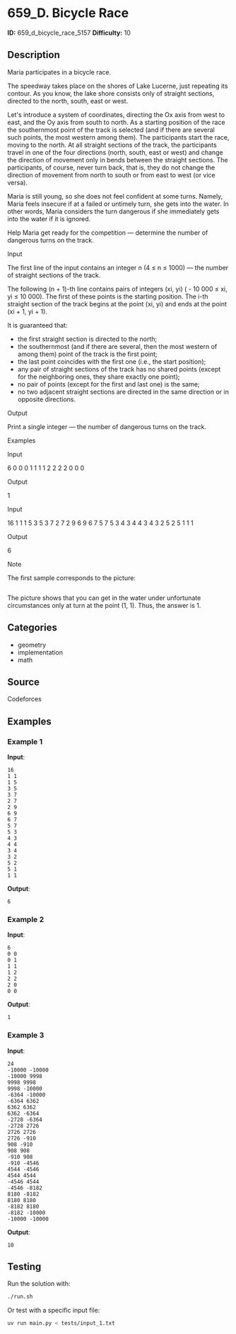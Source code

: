 # 659_D. Bicycle Race

**ID:** 659_d_bicycle_race_5157
**Difficulty:** 10

## Description

Maria participates in a bicycle race.

The speedway takes place on the shores of Lake Lucerne, just repeating its contour. As you know, the lake shore consists only of straight sections, directed to the north, south, east or west.

Let's introduce a system of coordinates, directing the Ox axis from west to east, and the Oy axis from south to north. As a starting position of the race the southernmost point of the track is selected (and if there are several such points, the most western among them). The participants start the race, moving to the north. At all straight sections of the track, the participants travel in one of the four directions (north, south, east or west) and change the direction of movement only in bends between the straight sections. The participants, of course, never turn back, that is, they do not change the direction of movement from north to south or from east to west (or vice versa).

Maria is still young, so she does not feel confident at some turns. Namely, Maria feels insecure if at a failed or untimely turn, she gets into the water. In other words, Maria considers the turn dangerous if she immediately gets into the water if it is ignored.

Help Maria get ready for the competition — determine the number of dangerous turns on the track.

Input

The first line of the input contains an integer n (4 ≤ n ≤ 1000) — the number of straight sections of the track.

The following (n + 1)-th line contains pairs of integers (xi, yi) ( - 10 000 ≤ xi, yi ≤ 10 000). The first of these points is the starting position. The i-th straight section of the track begins at the point (xi, yi) and ends at the point (xi + 1, yi + 1).

It is guaranteed that:

  * the first straight section is directed to the north;
  * the southernmost (and if there are several, then the most western of among them) point of the track is the first point;
  * the last point coincides with the first one (i.e., the start position);
  * any pair of straight sections of the track has no shared points (except for the neighboring ones, they share exactly one point);
  * no pair of points (except for the first and last one) is the same;
  * no two adjacent straight sections are directed in the same direction or in opposite directions.

Output

Print a single integer — the number of dangerous turns on the track.

Examples

Input

6
0 0
0 1
1 1
1 2
2 2
2 0
0 0


Output

1


Input

16
1 1
1 5
3 5
3 7
2 7
2 9
6 9
6 7
5 7
5 3
4 3
4 4
3 4
3 2
5 2
5 1
1 1


Output

6

Note

The first sample corresponds to the picture:

<image>

The picture shows that you can get in the water under unfortunate circumstances only at turn at the point (1, 1). Thus, the answer is 1.

## Categories

- geometry
- implementation
- math

## Source

Codeforces

## Examples

### Example 1

**Input**:
```
16
1 1
1 5
3 5
3 7
2 7
2 9
6 9
6 7
5 7
5 3
4 3
4 4
3 4
3 2
5 2
5 1
1 1
```

**Output**:
```
6
```

### Example 2

**Input**:
```
6
0 0
0 1
1 1
1 2
2 2
2 0
0 0
```

**Output**:
```
1
```

### Example 3

**Input**:
```
24
-10000 -10000
-10000 9998
9998 9998
9998 -10000
-6364 -10000
-6364 6362
6362 6362
6362 -6364
-2728 -6364
-2728 2726
2726 2726
2726 -910
908 -910
908 908
-910 908
-910 -4546
4544 -4546
4544 4544
-4546 4544
-4546 -8182
8180 -8182
8180 8180
-8182 8180
-8182 -10000
-10000 -10000
```

**Output**:
```
10
```


## Testing

Run the solution with:

```bash
./run.sh
```

Or test with a specific input file:

```bash
uv run main.py < tests/input_1.txt
```
